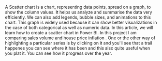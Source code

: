 A Scatter chart is a chart, representing data points, spread on a graph, to show the column values. 
It helps us analyze and summarise the data very efficiently. We can also add legends, bubble sizes, and animations to this chart. 
This graph is widely used because it can show better visualizations in the case of both categorical as well as numeric data. 
In this article, we will learn how to create a scatter chart in Power BI.
In this project I am comparing sales volume and house price inflation .
One or the other way of highlighting a particular series is by clicking on it and you'll see that a trail happenes you can see where it has been and this also quite useful when you plat it.
You can see how it progress over the year.
